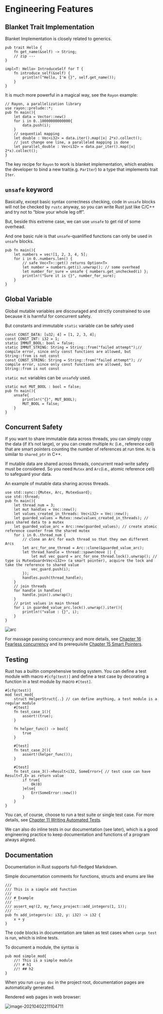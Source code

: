 # Engineering Features

## Blanket Trait Implementation

Blanket Implementation is closely related to generics.

```rust,editable
pub trait Hello {
    fn get_name(&self) -> String;
    // zip ---
}

impl<T: Hello> IntroduceSelf for T {
    fn introduce_self(&self) {
        println!("Hello, I'm {}", self.get_name());
    }
}
```

It is much more powerful in a magical way, see the `Rayon` example:

```rust,editable
// Rayon, a parallelization library
use rayon::prelude::*;
pub fn main(){
    let data = Vector::new()
    for i in 0..10000000000000{
        data.push(i);
    }
    // sequential mapping
    let double : Vec<i32> = data.iter().map(|x| 2*x).collect();
    // just change one line, a paralleled mapping is done
    let parallel_double : Vec<i32> = data.par_iter().map(|x| 2*x).collect();
}
```

The key recipe for `Rayon` to work is blanket implementation, which enables the developer to bind a new trait(e.g. `ParIter`) to a type that implements trait `Iter`.

## `unsafe` keyword

Basically, except basic syntax correctness checking, code in `unsafe` blocks will not be checked by `rustc` anyway, so you can write Rust just like C/C++ and try not to “blow your whole leg off”. 

But, beside this extreme case, we can use `unsafe` to get rid of some overhead.

And one basic rule is that `unsafe`-quanlified functions can only be used in `unsafe` blocks.

```rust,editable
pub fn main(){
    let numbers = vec![1, 2, 3, 4, 5];
    for i in 0..numbers.len() {
        // safe Vec<T>::get() returns Option<T>
        let number = numbers.get(i).unwrap(); // some overhead
        let number_for_sure = unsafe { numbers.get_unchecked(i) };
        println!("Sure it is {}", number_for_sure);
    }
}
```



## Global Variable

Global mutable variables are discouraged and strictly constrained to use because it is harmful for concurrent safety.

But constants and immutable `static` variable can be safely used

```rust,editable
const CONST_DATA: [u32; 4] = [1, 2, 3, 4];
const CONST_INT: i32 = 1;
static IMMUT_BOOL: bool = false;
static IMMUT_STRING: String = String::from("failed attempt");// compile error, since only const functions are allowed, but String::from is not const
const CONST_STRING: String = String::from("failed attempt"); // compile error, since only const functions are allowed, but String::from is not const
```

`static mut` variables can be `unsafe`ly used.

```rust,editable
static mut MUT_BOOL : bool = false;
pub fn main(){
    unsafe{
        println!("{}", MUT_BOOL);
        MUT_BOOL = false;
    }
}
```

## Concurrent Safety

If you want to share immutable data across threads, you can simply copy the data (if it’s not large), or you can create multiple `Rc` (i.e., reference cell) that are smart pointers counting the number of references at run time. `Rc` is similar to `shared_ptr` in C++.

If mutable data are shared across threads, concurrent read-write safety must be considered. So you need `Mutex` and `Arc`(i.e., atomic reference cell) to safeguard your data.

An example of mutable data sharing across threads.

```rust,editable
use std::sync::{Mutex, Arc, MutexGuard};
use std::thread;
pub fn main(){
    let thread_num = 3;
    let mut handles = Vec::new();
    let values_created_in_threads: Vec<i32> = Vec::new();
    let guarded_values = Mutex::new(values_created_in_threads); // pass shared data to a mutex
    let guarded_value_arc = Arc::new(guarded_values); // create atomic reference counter from the shared mutex
    for i in 0..thread_num {
        // clone an Arc for each thread so that they own different Arcs
        let arc_for_one_thread = Arc::clone(&guarded_value_arc);
        let thread_handle = thread::spawn(move || {
            let mut vec_guard = arc_for_one_thread.lock().unwrap(); // type is MutexGuard<Vec<i32>> (a smart pointer), acquire the lock and take the reference to shared value
            vec_guard.push(i);
        });
        handles.push(thread_handle);
    }
    // join threads
    for handle in handles{
        handle.join().unwrap();
    }
    // print values in main thread
    for i in guarded_value_arc.lock().unwrap().iter(){
        println!("value : {}", i);
    }
}
```

![arc](arc.png)

For massage passing concurrency and more details, see [Chapter 16 Fearless concurrency](https://doc.rust-lang.org/book/ch16-00-concurrency.html) and its prerequisite [Chapter 15 Smart Pointers](https://doc.rust-lang.org/book/ch15-00-smart-pointers.html).

## Testing

Rust has a builtin comprehensive testing system. You can define a test module with macro `#[cfg(test)]` and define a test case by decorating a function in a test module by macro `#[test]`.

```rust,editable
#[cfg(test)]
mod test_mod{
    struct HelperStruct{..} // can define anything, a test module is a regular module
    #[test]
    fn test_case_1(){
        assert!(true);
    }
    
    fn helper_func() -> bool{
        true
    }
    
    #[test]
    fn test_case_2(){
        assert!(helper_func());
    }
    
    #[test]
    fn test_case_3()->Result<i32, SomeError>{ // test case can have Result<T,E> as return value
        if true{
            Ok(0)
        }else{
            Err(SomeError::new())
        }
    }
}
```

You can, of course, choose to run a test suite or single test case. For more details, see [Chapter 11 Writing Automated Tests](https://doc.rust-lang.org/book/ch11-00-testing.html).

We can also do inline tests in our documentation (see later), which is a good engineering practice to keep documentation and functions of a program always aligned.

## Documentation

Documentation in Rust supports full-fledged Markdown.

Simple documentation comments for functions, structs and enums are like

```rust,editable
///
/// This is a simple add function
///
/// # Example
/// ```
/// assert_eq!(2, my_fancy_project::add_integers(1, 1));
/// ```
pub fn add_integers(x: i32, y: i32) -> i32 {
    x + y
}
```

 The code blocks in documentation are taken as test cases when `cargo test` is run, which is inline tests.

To document a module, the syntax is

```rust,editable
pub mod simple_mod{
    //! This is a simple module
    //! # h1
    //! ## h2
}
```

When you run `cargo doc` in the project root, documentation pages are automatically generated.

Rendered web pages in web browser:

![image-20210402211104711](image-20210402211104711.png)